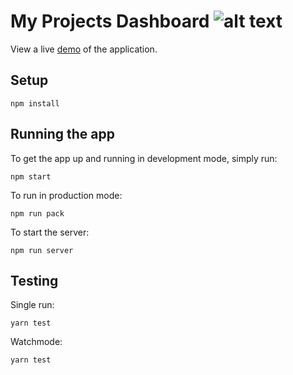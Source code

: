 # My Projects Dashboard ![alt text](https://travis-ci.com/Tsionad/Projects-Dashboard.svg?branch=master)

View a live [demo](https://my-projects-dashboard.netlify.com/) of the application.

## Setup

```
npm install
```

## Running the app

To get the app up and running in development mode, simply run:

```
npm start
```

To run in production mode:

```
npm run pack
```

To start the server:

```
npm run server
```

## Testing

Single run:

```
yarn test
```

Watchmode:

```
yarn test
```
